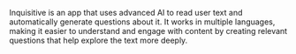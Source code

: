 Inquisitive is an app that uses advanced AI to read user text and automatically generate questions about it. It works in multiple languages, making it easier to understand and engage with content by creating relevant questions that help explore the text more deeply.
